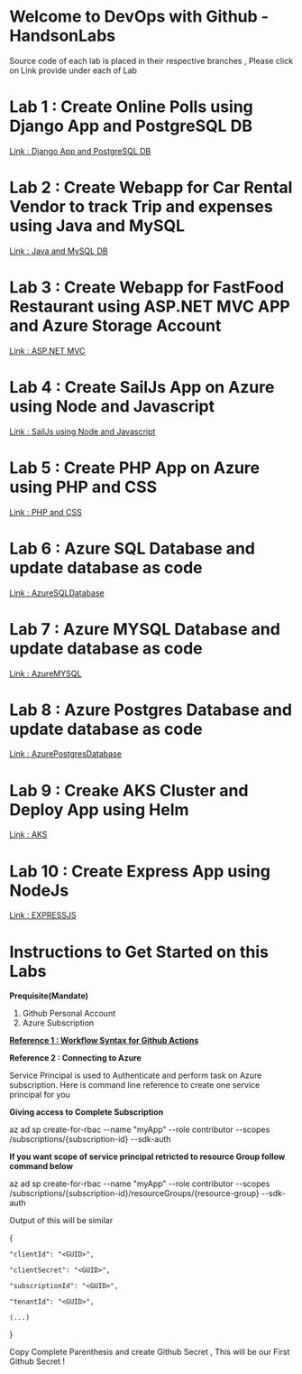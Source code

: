 # Welcome to DevOps with Github - HandsonLabs

Source code of each lab is placed in their respective branches , Please click on Link provide under each of Lab

# Lab 1 : Create Online Polls using Django App and PostgreSQL DB
[Link : Django App and PostgreSQL DB](https://github.com/jethanivijay/DevopsWithGithub-Hands-on-Labs/tree/DjangoPostgresdb)

# Lab 2 : Create Webapp for Car Rental Vendor to track Trip and expenses using Java and MySQL
[Link : Java and MySQL DB ](https://github.com/jethanivijay/DevopsWithGithub-Hands-on-Labs/tree/JavaMySQLdb)

# Lab 3 : Create Webapp for FastFood Restaurant using ASP.NET MVC APP and Azure Storage Account
[Link : ASP.NET MVC](https://github.com/jethanivijay/DevopsWithGithub-Hands-on-Labs/tree/ASPNETMVC)

# Lab 4 : Create SailJs App on Azure using Node and Javascript
[Link : SailJs using Node and Javascript ](https://github.com/jethanivijay/DevopsWithGithub-Hands-on-Labs/tree/SAILJS)

# Lab 5 : Create PHP App on Azure using PHP and CSS
[Link : PHP and CSS](https://github.com/jethanivijay/DevopsWithGithub-Hands-on-Labs/tree/PHP)

# Lab 6 : Azure SQL Database and update database as code
[Link : AzureSQLDatabase](https://github.com/jethanivijay/DevopsWithGithub-Hands-on-Labs/tree/AzureSQLDatabase)

# Lab 7 : Azure MYSQL Database and update database as code
[Link : AzureMYSQL](https://github.com/jethanivijay/DevopsWithGithub-Hands-on-Labs/tree/AzureMYSQLDatabase)

# Lab 8 : Azure Postgres Database and update database as code
[Link : AzurePostgresDatabase](https://github.com/jethanivijay/DevopsWithGithub-Hands-on-Labs/tree/AzurePostgresDatabase)

# Lab 9 : Creake AKS Cluster and Deploy App using Helm
[Link : AKS](https://github.com/jethanivijay/DevopsWithGithub-Hands-on-Labs/tree/AKS)

# Lab 10 : Create Express App using NodeJs
[Link : EXPRESSJS](https://github.com/jethanivijay/DevopsWithGithub-Hands-on-Labs/tree/EXPRESSJS)



#  Instructions to Get Started on this Labs

**Prequisite(Mandate)**
1. Github Personal Account
2. Azure Subscription


**[Reference 1 : Workflow Syntax for Github Actions ](https://docs.github.com/en/free-pro-team@latest/actions/reference/workflow-syntax-for-github-actions)**


**Reference 2 : Connecting to Azure**

Service Principal is used to Authenticate and perform task on Azure subscription.
Here is command line reference to create one service principal for you

**Giving access to Complete Subscription**

az ad sp create-for-rbac --name "myApp" --role contributor --scopes /subscriptions/{subscription-id} --sdk-auth

**If you want scope of service principal retricted to resource Group follow command below**

az ad sp create-for-rbac --name "myApp" --role contributor --scopes /subscriptions/{subscription-id}/resourceGroups/{resource-group} --sdk-auth

Output of this will be similar 


  {
  
    "clientId": "<GUID>",
  
    "clientSecret": "<GUID>",
    
    "subscriptionId": "<GUID>",
    
    "tenantId": "<GUID>",
    
    (...)
    
  }

Copy Complete Parenthesis and create Github Secret , This will be our First Github Secret !

